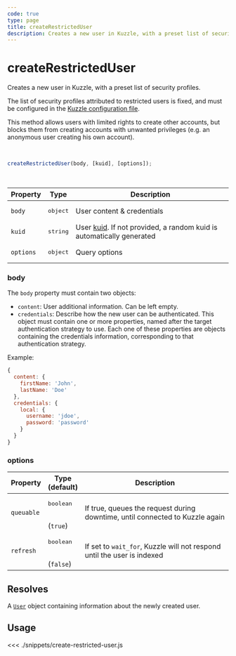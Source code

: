 ```yaml
---
code: true
type: page
title: createRestrictedUser
description: Creates a new user in Kuzzle, with a preset list of security profiles.
---
```


# createRestrictedUser

Creates a new user in Kuzzle, with a preset list of security profiles.

The list of security profiles attributed to restricted users is fixed, and must be configured in the 
[Kuzzle configuration file](/core/2/guides/essentials/configuration).

This method allows users with limited rights to create other accounts, but blocks them from creating accounts with unwanted privileges (e.g. an anonymous user creating his own account).

<br />

```js
createRestrictedUser(body, [kuid], [options]);
```

<br />

| Property | Type | Description |
|--- |--- |--- |
| `body` | <pre>object</pre> | User content &amp; credentials |
| `kuid` | <pre>string</pre> | User [kuid](/core/2/guides/essentials/user-authentication#kuzzle-user-identifier-kuid). If not provided, a random kuid is automatically generated |
| `options` | <pre>object</pre> | Query options |


### body

The `body` property must contain two objects:
- `content`: User additional information. Can be left empty.
- `credentials`: Describe how the new user can be authenticated. This object must contain one or more 
properties, named after the target authentication strategy to use. Each one of these properties are objects
containing the credentials information, corresponding to that authentication strategy.

Example: 

```js
{
  content: {
    firstName: 'John',
    lastName: 'Doe'
  },
  credentials: {
    local: {
      username: 'jdoe',
      password: 'password'
    }
  }
}
```

### options

| Property | Type<br />(default) | Description |
| --- | --- | --- |
| `queuable` | <pre>boolean</pre><br />(`true`) | If true, queues the request during downtime, until connected to Kuzzle again |
| `refresh` | <pre>boolean</pre><br />(`false`) | If set to `wait_for`, Kuzzle will not respond until the user is indexed |


## Resolves

A [`User`](sdk/js/6/core-classes/user/introduction) object containing information about the newly created user.

## Usage

<<< ./snippets/create-restricted-user.js
